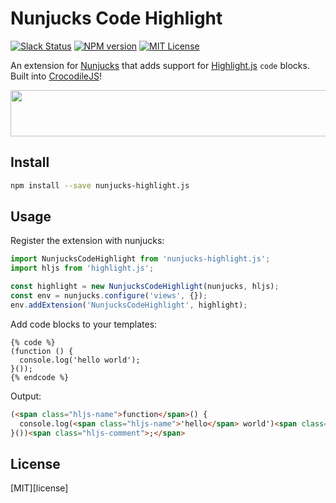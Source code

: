 
# Nunjucks Code Highlight

[![Slack Status][slack-image]][slack-url]
[![NPM version][npm-image]][npm-url]
[![MIT License][license-image]][license-url]

An extension for [Nunjucks][nunjucks] that adds support for [Highlight.js][highlightjs] `code` blocks.  Built into [CrocodileJS][crocodile-url]!

<img src="https://cdn.rawgit.com/niftylettuce/nunjucks-highlight.js/master/media/example-screenshot.png" width="600" height="74" />


## Install

```bash
npm install --save nunjucks-highlight.js
```


## Usage

Register the extension with nunjucks:

```js
import NunjucksCodeHighlight from 'nunjucks-highlight.js';
import hljs from 'highlight.js';

const highlight = new NunjucksCodeHighlight(nunjucks, hljs);
const env = nunjucks.configure('views', {});
env.addExtension('NunjucksCodeHighlight', highlight);
```

Add code blocks to your templates:

```nunjucks
{% code %}
(function () {
  console.log('hello world');
}());
{% endcode %}
```

Output:

```html
(<span class="hljs-name">function</span>() {
  console.log(<span class="hljs-name">'hello</span> world')<span class="hljs-comment">;</span>
}())<span class="hljs-comment">;</span>
```


## License

[MIT][license]


[nunjucks]: https://github.com/mozilla/nunjucks
[highlightjs]: https://github.com/isagalaev/highlight.js/
[license-image]: http://img.shields.io/badge/license-MIT-blue.svg
[license-url]: LICENSE
[npm-image]: https://img.shields.io/npm/v/nunjucks-highlight.js.svg
[npm-url]: https://npmjs.org/package/nunjucks-highlight.js
[crocodile-url]: https://crocodilejs.com
[slack-image]: http://slack.crocodilejs.com/badge.svg
[slack-url]: http://slack.crocodilejs.com

